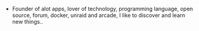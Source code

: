 - Founder of alot apps, lover of technology, programming language, open source, forum, docker, unraid and arcade, I like to discover and learn new things..
  <br>

















































































































































































































































































































































































































































































































































































































































































































































































































































































































































































































































































































































































































































































































































































































































































